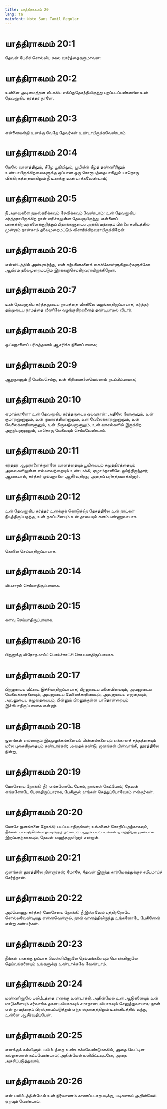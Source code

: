 ```yaml
---
title: யாத்திராகமம் 20
lang: ta
mainfont: Noto Sans Tamil Regular
---
```


# யாத்திராகமம் 20:1

தேவன் பேசிச் சொல்லிய சகல வார்த்தைகளுமாவன:

# யாத்திராகமம் 20:2

உன்னை அடிமைத்தன வீடாகிய எகிப்துதேசத்திலிருந்து புறப்படப்பண்ணின உன் தேவனாகிய கர்த்தர் நானே.

# யாத்திராகமம் 20:3

என்னையன்றி உனக்கு வேறே தேவர்கள் உண்டாயிருக்கவேண்டாம்.

# யாத்திராகமம் 20:4

மேலே வானத்திலும், கீழே பூமியிலும், பூமியின் கீழ்த் தண்ணீரிலும் உண்டாயிருக்கிறவைகளுக்கு ஒப்பான ஒரு சொரூபத்தையாகிலும் யாதொரு விக்கிரகத்தையாகிலும் நீ உனக்கு உண்டாக்கவேண்டாம்;

# யாத்திராகமம் 20:5

நீ அவைகளை நமஸ்கரிக்கவும் சேவிக்கவும் வேண்டாம்; உன் தேவனாகிய கர்த்தராயிருக்கிற நான் எரிச்சலுள்ள தேவனாயிருந்து, என்னைப் பகைக்கிறவர்களைக்குறித்துப் பிதாக்களுடைய அக்கிரமத்தைப் பிள்ளைகளிடத்தில் மூன்றாம் நான்காம் தலைமுறைமட்டும் விசாரிக்கிறவராயிருக்கிறேன்.

# யாத்திராகமம் 20:6

என்னிடத்தில் அன்புகூர்ந்து, என் கற்பனைகளைக் கைக்கொள்ளுகிறவர்களுக்கோ ஆயிரம் தலைமுறைமட்டும் இரக்கஞ்செய்கிறவராயிருக்கிறேன்.

# யாத்திராகமம் 20:7

உன் தேவனாகிய கர்த்தருடைய நாமத்தை வீணிலே வழங்காதிருப்பாயாக; கர்த்தர் தம்முடைய நாமத்தை வீணிலே வழங்குகிறவனைத் தண்டியாமல் விடார்.

# யாத்திராகமம் 20:8

ஓய்வுநாளைப் பரிசுத்தமாய் ஆசரிக்க நினைப்பாயாக;

# யாத்திராகமம் 20:9

ஆறுநாளும் நீ வேலைசெய்து, உன் கிரியைகளையெல்லாம் நடப்பிப்பாயாக;

# யாத்திராகமம் 20:10

ஏழாம்நாளோ உன் தேவனாகிய கர்த்தருடைய ஓய்வுநாள்; அதிலே நீயானாலும், உன் குமாரனானாலும், உன் குமாரத்தியானாலும், உன் வேலைக்காரனானாலும், உன் வேலைக்காரியானாலும், உன் மிருகஜீவனானாலும், உன் வாசல்களில் இருக்கிற அந்நியனானாலும், யாதொரு வேலையும் செய்யவேண்டாம்.

# யாத்திராகமம் 20:11

கர்த்தர் ஆறுநாளைக்குள்ளே வானத்தையும் பூமியையும் சமுத்திரத்தையும் அவைகளிலுள்ள எல்லாவற்றையும் உண்டாக்கி, ஏழாம்நாளிலே ஓய்ந்திருந்தார்; ஆகையால், கர்த்தர் ஓய்வுநாளை ஆசீர்வதித்து, அதைப் பரிசுத்தமாக்கினார்.

# யாத்திராகமம் 20:12

உன் தேவனாகிய கர்த்தர் உனக்குக் கொடுக்கிற தேசத்திலே உன் நாட்கள் நீடித்திருப்பதற்கு, உன் தகப்பனையும் உன் தாயையும் கனம்பண்ணுவாயாக.

# யாத்திராகமம் 20:13

கொலை செய்யாதிருப்பாயாக.

# யாத்திராகமம் 20:14

விபசாரம் செய்யாதிருப்பாயாக.

# யாத்திராகமம் 20:15

களவு செய்யாதிருப்பாயாக.

# யாத்திராகமம் 20:16

பிறனுக்கு விரோதமாய்ப் பொய்ச்சாட்சி சொல்லாதிருப்பாயாக.

# யாத்திராகமம் 20:17

பிறனுடைய வீட்டை இச்சியாதிருப்பாயாக; பிறனுடைய மனைவியையும், அவனுடைய வேலைக்காரனையும், அவனுடைய வேலைக்காரியையும், அவனுடைய எருதையும், அவனுடைய கழுதையையும், பின்னும் பிறனுக்குள்ள யாதொன்றையும் இச்சியாதிருப்பாயாக என்றார்.

# யாத்திராகமம் 20:18

ஜனங்கள் எல்லாரும் இடிமுழக்கங்களையும் மின்னல்களையும் எக்காளச் சத்தத்தையும் மலை புகைகிறதையும் கண்டார்கள்; அதைக் கண்டு, ஜனங்கள் பின்வாங்கி, தூரத்திலே நின்று,

# யாத்திராகமம் 20:19

மோசேயை நோக்கி: நீர் எங்களோடே பேசும், நாங்கள் கேட்போம்; தேவன் எங்களோடே பேசாதிருப்பாராக, பேசினால் நாங்கள் செத்துப்போவோம் என்றார்கள்.

# யாத்திராகமம் 20:20

மோசே ஜனங்களை நோக்கி; பயப்படாதிருங்கள்; உங்களைச் சோதிப்பதற்காகவும், நீங்கள் பாவஞ்செய்யாதபடிக்குத் தம்மைப் பற்றும் பயம் உங்கள் முகத்திற்கு முன்பாக இருப்பதற்காகவும், தேவன் எழுந்தருளினார் என்றான்.

# யாத்திராகமம் 20:21

ஜனங்கள் தூரத்திலே நின்றார்கள்; மோசே, தேவன் இருந்த கார்மேகத்துக்குச் சமீபமாய்ச் சேர்ந்தான்.

# யாத்திராகமம் 20:22

அப்பொழுது கர்த்தர் மோசேயை நோக்கி: நீ இஸ்ரவேல் புத்திரரோடே சொல்லவேண்டியது என்னவென்றால், நான் வானத்திலிருந்து உங்களோடே பேசினேன் என்று கண்டீர்கள்.

# யாத்திராகமம் 20:23

நீங்கள் எனக்கு ஒப்பாக வெள்ளியினாலே தெய்வங்களையும் பொன்னினாலே தெய்வங்களையும் உங்களுக்கு உண்டாக்கவே வேண்டாம்.

# யாத்திராகமம் 20:24

மண்ணினாலே பலிபீடத்தை எனக்கு உண்டாக்கி, அதின்மேல் உன் ஆடுகளையும் உன் மாடுகளையும் சர்வாங்க தகனபலியாகவும் சமாதானபலியாகவும் செலுத்துவாயாக; நான் என் நாமத்தைப் பிரஸ்தாபப்படுத்தும் எந்த ஸ்தானத்திலும் உன்னிடத்தில் வந்து, உன்னை ஆசீர்வதிப்பேன்.

# யாத்திராகமம் 20:25

எனக்குக் கல்லினால் பலிபீடத்தை உண்டாக்கவேண்டுமாகில், அதை வெட்டின கல்லுகளால் கட்டவேண்டாம்; அதின்மேல் உளியிட்டவுடனே, அதை அசுசிப்படுத்துவாய்.

# யாத்திராகமம் 20:26

என் பலிபீடத்தின்மேல் உன் நிர்வாணம் காணப்படாதபடிக்கு, படிகளால் அதின்மேல் ஏறவும் வேண்டாம்.

